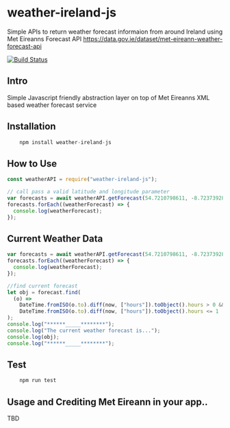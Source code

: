 # weather-ireland-js

Simple APIs to return weather forecast informaion from around Ireland using Met Eireanns Forecast API https://data.gov.ie/dataset/met-eireann-weather-forecast-api

[![Build Status](https://travis-ci.com/aidancasey/weather-ireland-js.svg?branch=master)](https://travis-ci.com/aidancasey/weather-ireland-js)

## Intro

Simple Javascript friendly abstraction layer on top of Met Eireanns XML based weather forecast service

## Installation

```javascript
	npm install weather-ireland-js
```

## How to Use

```javascript
const weatherAPI = require("weather-ireland-js");

// call pass a valid latitude and longitude parameter
var forecasts = await weatherAPI.getForecast(54.7210798611, -8.7237392806);
forecasts.forEach((weatherForecast) => {
  console.log(weatherForecast);
});
```

## Current Weather Data

```javascript
var forecasts = await weatherAPI.getForecast(54.7210798611, -8.7237392806);
forecasts.forEach((weatherForecast) => {
  console.log(weatherForecast);
});

//find current forecast
let obj = forecast.find(
  (o) =>
    DateTime.fromISO(o.to).diff(now, ["hours"]).toObject().hours > 0 &&
    DateTime.fromISO(o.to).diff(now, ["hours"]).toObject().hours <= 1
);
console.log("******_____********");
console.log("The current weather forecast is...");
console.log(obj);
console.log("******_____********");
```

## Test

```javascript
	npm run test
```

## Usage and Crediting Met Eireann in your app..

TBD
